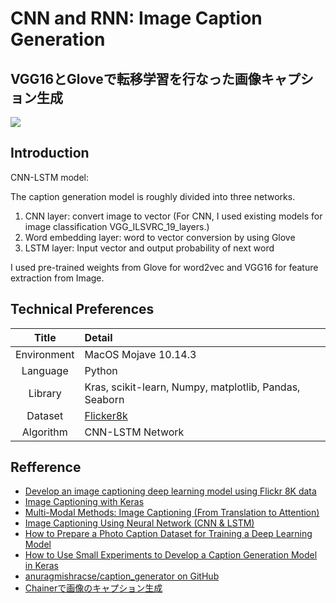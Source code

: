 # CNN and RNN: Image Caption Generation
## VGG16とGloveで転移学習を行なった画像キャプション生成
![](https://zhenguochen.github.io/content/images/2017/05/Untitled-Diagram.png)

## Introduction

CNN-LSTM model:

The caption generation model is roughly divided into three networks.

1. CNN layer: convert image to vector (For CNN, I used existing models for image classification VGG_ILSVRC_19_layers.)
2. Word embedding layer: word to vector conversion by using Glove
3. LSTM layer: Input vector and output probability of next word

I used pre-trained weights from Glove for word2vec and VGG16 for feature extraction from Image.

## Technical Preferences

| Title | Detail |
|:-----------:|:------------------------------------------------|
| Environment | MacOS Mojave 10.14.3 |
| Language | Python |
| Library | Kras, scikit-learn, Numpy, matplotlib, Pandas, Seaborn |
| Dataset | [Flicker8k](https://forms.illinois.edu/sec/1713398) |
| Algorithm |  CNN-LSTM Network |

## Refference

- [Develop an image captioning deep learning model using Flickr 8K data](https://fairyonice.github.io/Develop_an_image_captioning_deep_learning_model_using_Flickr_8K_data.html)
- [Image Captioning with Keras](https://towardsdatascience.com/image-captioning-with-keras-teaching-computers-to-describe-pictures-c88a46a311b8)
- [Multi-Modal Methods: Image Captioning (From Translation to Attention)](https://medium.com/mlreview/multi-modal-methods-image-captioning-from-translation-to-attention-895b6444256e)
- [Image Captioning Using Neural Network (CNN & LSTM)](https://zhenguochen.github.io/image-captioning-using-neural-network-cnn-lstm/index.html)
- [How to Prepare a Photo Caption Dataset for Training a Deep Learning Model](https://machinelearningmastery.com/prepare-photo-caption-dataset-training-deep-learning-model/)
- [How to Use Small Experiments to Develop a Caption Generation Model in Keras](https://machinelearningmastery.com/develop-a-caption-generation-model-in-keras/)
- [anuragmishracse/caption_generator on GitHub](https://github.com/anuragmishracse/caption_generator/blob/master/caption_generator/prepare_dataset.py)
- [Chainerで画像のキャプション生成](https://qiita.com/dsanno/items/b237482087207d0364c3)
